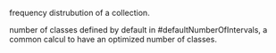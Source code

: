 frequency distrubution of a collection.

number of classes defined by default in #defaultNumberOfIntervals, a common calcul to have an optimized number of classes.
